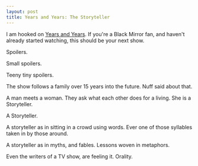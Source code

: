 ```yaml
---
layout: post
title: Years and Years: The Storyteller
---
```

I am hooked on [Years and Years](https://www.imdb.com/title/tt8694364/). If you're a 
Black Mirror fan, and haven't already started watching, this should be your next show.

Spoilers.

Small spoilers.

Teeny tiny spoilers. 

The show follows a family over 15 years into the future. Nuff said about that.

A man meets a woman. They ask what each other does for a living. She is a Storyteller.

A Storyteller.

A storyteller as in sitting in a crowd using words. Ever one of those syllables taken 
in by those around. 

A storyteller as in myths, and fables. Lessons woven in metaphors.

Even the writers of a TV show, are feeling it. Orality.
